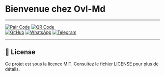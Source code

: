 # Bienvenue chez Ovl-Md

---

[![Pair Code](https://img.shields.io/badge/Pair_Code-333?style=for-the-badge&logo=code&logoColor=white)](/pair) 
[![QR Code](https://img.shields.io/badge/QR_Code-333?style=for-the-badge&logo=qrcode&logoColor=white)](/qrcode)  
[![GitHub](https://img.shields.io/badge/GitHub-333?style=for-the-badge&logo=github&logoColor=white)](https://github.com/Nignanfatao/OVL-Md)
[![WhatsApp](https://img.shields.io/badge/WA_Support-333?style=for-the-badge&logo=whatsapp&logoColor=white)](https://chat.whatsapp.com/KMvPxy6Xw7yA49xRLNCxEb)
[![Telegram](https://img.shields.io/badge/Telegram-333?style=for-the-badge&logo=telegram&logoColor=white)](https://t.me/ainz_45t)

---

## 📄 License

Ce projet est sous la licence MIT. Consultez le fichier LICENSE pour plus de détails.
